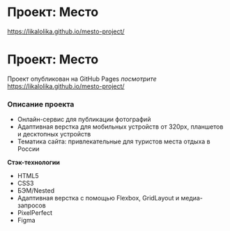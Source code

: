# Проект: Место
https://likalolika.github.io/mesto-project/

# Проект: Место
Проект опубликован на GitHub Pages _посмотрите_
https://likalolika.github.io/mesto-project/
### Описание проекта
* Онлайн-сервис для публикации фотографий
* Адаптивная верстка для мобильных устройств от 320pх, планшетов и десктопных устройств
* Тематика сайта: привлекательные для туристов места отдыха в России

**Стэк-технологии**
* HTML5
* CSS3
* БЭМ/Nested
* Адаптивная верстка с помощью Flexbox, GridLayout и медиа-запросов
* PixelPerfect
* Figma
